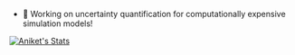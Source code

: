 - 🔭 Working on uncertainty quantification for computationally expensive simulation models!

[![Aniket's Stats](https://github-readme-stats.vercel.app/api?username=aniketjivani)](https://github.com/anuraghazra/github-readme-stats)
